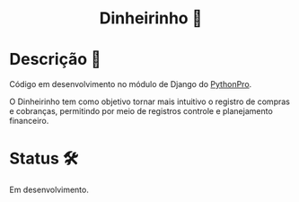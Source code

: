 <h1 align="center"> Dinheirinho 🏦 </h1>

# Descrição 📝

Código em desenvolvimento no módulo de Django do [PythonPro](https://pythonpro.com.br/).

O Dinheirinho tem como objetivo tornar mais intuitivo o registro de compras e cobranças,
permitindo por meio de registros controle e planejamento financeiro.

# Status 🛠️

Em desenvolvimento.

